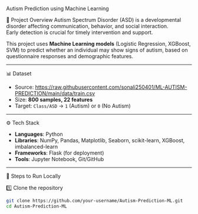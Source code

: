 Autism Prediction using Machine Learning

📌 Project Overview
Autism Spectrum Disorder (ASD) is a developmental disorder affecting communication, behavior, and social interaction.  
Early detection is crucial for timely intervention and support.  

This project uses **Machine Learning models** (Logistic Regression, XGBoost, SVM) to predict whether an individual may show signs of autism, based on questionnaire responses and demographic features.  

---

📊 Dataset
- Source: https://raw.githubusercontent.com/sonali250401/ML-AUTISM-PREDICTION/main/data/train.csv
- Size: **800 samples, 22 features**  
- Target: `Class/ASD` → `1` (Autism) or `0` (No Autism)  

---

⚙️ Tech Stack
- **Languages**: Python  
- **Libraries**: NumPy, Pandas, Matplotlib, Seaborn, scikit-learn, XGBoost, imbalanced-learn  
- **Frameworks**: Flask (for deployment)  
- **Tools**: Jupyter Notebook, Git/GitHub  

---

🚀 Steps to Run Locally

 1️⃣ Clone the repository
```bash
git clone https://github.com/your-username/Autism-Prediction-ML.git
cd Autism-Prediction-ML
